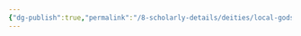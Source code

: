 ```yaml
---
{"dg-publish":true,"permalink":"/8-scholarly-details/deities/local-gods/fortuna/","noteIcon":""}
---
```


